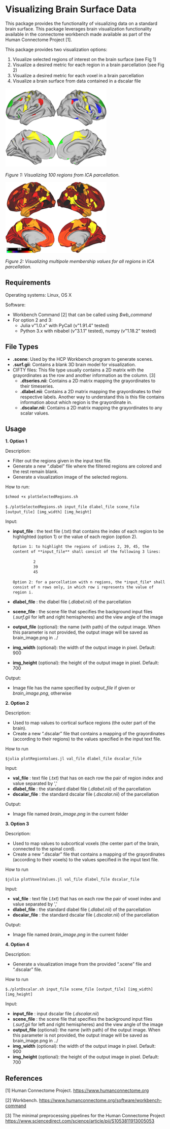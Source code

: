 # Visualizing Brain Surface Data

This package provides the functionality of visualizing data on a standard brain surface. This package leverages brain visualization functionality available in the connectome workbench made available as part of the Human Connectome Project [1]. 

This package provides two visualization options:
1. Visualize selected regions of interest on the brain surface (see Fig 1)
2. Visualize a desired metric for each region in a brain parcellation (see Fig 2)
3. Visualize a desired metric for each voxel in a brain parcellation
4. Visualize a brain surface from data contained in a dscalar file


![](selected_regions.png)

*Figure 1: Visualizing 100 regions from ICA parcellation.*

![](all_regions.png)

*Figure 2: Visualizing multipole membership values for all regions in ICA parcellation.*

## Requirements

Operating systems: Linux, OS X

Software: 
 - Workbench Command [2] that can be called using *$wb_command*
 - For option 2 and 3: 
   - Julia v"1.0.x" with PyCall (v"1.91.4" tested)
   - Python 3.x with nibabel (v"3.1.1" tested), numpy (v"1.18.2" tested)
      
## File Types

 - **.scene**: Used by the HCP Workbench program to generate scenes.
 - **.surf.gii**: Contains a blank 3D brain model for visualization.
 - CIFTY files: This file type usually contains a 2D matrix with the grayordinates as the row and another information as the column. [3]
   - **.dtseries.nii**: Contains a 2D matrix mapping the grayordinates to their timeseries.
   - **.dlabel.nii**: Contains a 2D matrix mapping the grayordinates to their respective labels. Another way to understand this is this file contains information about which region is the grayordinate in.
   - **.dscalar.nii**: Contains a 2D matrix mapping the grayordinates to any scalar values.

## Usage
**1. Option 1**
   
   Description:
   -	Filter out the regions given in the input text file.
   -	Generate a new “.dlabel” file where the filtered regions are colored and the rest remain blank.
   -	Generate a visualization image of the selected regions.

   How to run:
   
   ```
   $chmod +x plotSelectedRegions.sh

   $./plotSelectedRegions.sh input_file dlabel_file scene_file [output_file] [img_width] [img_height]
   ```

   Input:
   - **input_file** : the text file (.txt) that contains the index of each region to be highlighted (option 1) or the value of each region (option 2).
         
         Option 1: to highlight the regions of indices 2, 39, 45, the content of **input_file** shall consist of the following 3 lines:
         
                  2
                  39                  
                  45
                  
         Option 2: for a parcellation with n regions, the *input_file* shall consist of n rows only, in which row i represents the value of region i.
   - **dlabel_file** : the dlabel file (*.dlabel.nii*) of the parcellation
   - **scene_file** : the scene file that specifies the background input files (*.surf.gii* for left and right hemispheres) and the view angle of the image
   - **output_file** (optional): the name (with path) of the output image. When this parameter is not provided, the output image will be saved as brain_image.png in ../
   - **img_width** (optional): the width of the output image in pixel. Default: 900
   - **img_height** (optional): the height of the output image in pixel. Default: 700
   
   Output:
   - Image file has the name specified by *output_file* if given or *brain_image.png*, otherwise

**2. Option 2**
  
   Description:
   -	Used to map values to cortical surface regions (the outer part of the brain).
   -	Create a new “.dscalar” file that contains a mapping of the grayordinates (according to their regions) to the values specified in the input text file.

   How to run
   
   ```
   $julia plotRegionValues.jl val_file dlabel_file dscalar_file 
   ```
   
   Input:
   - **val_file** : text file (*.txt*) that has on each row the pair of region index and value separated by ',' 
   - **dlabel_file** : the standard dlabel file (*.dlabel.nii*) of the parcellation 
   - **dscalar_file** : the standard dscalar file (*.dscalar.nii*) of the parcellation
   
   Output:
   - Image file named *brain_image.png* in the current folder
   
**3. Option 3**

   Description:
   -	Used to map values to subcortical voxels (the center part of the brain, connected to the spinal cord).
   -	Create a new “.dscalar” file that contains a mapping of the grayordinates (according to their voxels) to the values specified in the input text file.

   How to run
   
   ```
   $julia plotVoxelValues.jl val_file dlabel_file dscalar_file 
   ```
   
   Input:
   - **val_file** : text file (*.txt*) that has on each row the pair of voxel index and value separated by ',' 
   - **dlabel_file** : the standard dlabel file (*.dlabel.nii*) of the parcellation 
   - **dscalar_file** : the standard dscalar file (*.dscalar.nii*) of the parcellation
   
   Output:
   - Image file named *brain_image.png* in the current folder
   
**4. Option 4**

   Description:
   - Generate a visualization image from the provided “.scene” file and “.dscalar” file.

   How to run
   
   ```
   $./plotDscalar.sh input_file scene_file [output_file] [img_width] [img_height]
   ```
   
   Input:
   - **input_file** : input dscalar file (*.dscalar.nii*)
   - **scene_file** : the scene file that specifies the background input files (*.surf.gii* for left and right hemispheres) and the view angle of the image
   - **output_file** (optional): the name (with path) of the output image. When this parameter is not provided, the output image will be saved as brain_image.png in ../
   - **img_width** (optional): the width of the output image in pixel. Default: 900
   - **img_height** (optional): the height of the output image in pixel. Default: 700
   
## References

[1] Human Connectome Project. https://www.humanconnectome.org

[2] Workbench. https://www.humanconnectome.org/software/workbench-command

[3] The minimal preprocessing pipelines for the Human Connectome Project https://www.sciencedirect.com/science/article/pii/S1053811913005053
